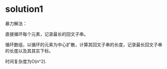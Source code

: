 # solution1

暴力解法：

直接循环每个元素，记录最长的回文子串。

循环数组，以循环的元素为中心扩散，计算其回文子串的长度，记录最长回文子串的长度以及其其实下标。

时间复杂度为O(n^2).